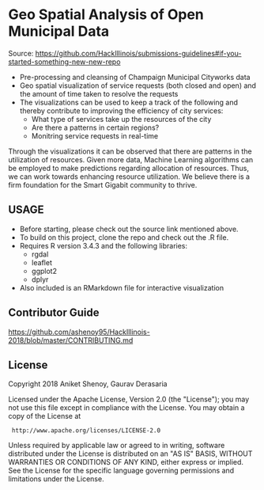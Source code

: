 # Geo Spatial Analysis of Open Municipal Data

Source: https://github.com/HackIllinois/submissions-guidelines#if-you-started-something-new-new-repo 

  * Pre-processing and cleansing of Champaign Municipal Cityworks data
  * Geo spatial visualization of service requests (both closed and open) and the amount of time taken to resolve the requests
  * The visualizations can be used to keep a track of the following and thereby contribute to improving the efficiency of city services:
    * What type of services take up the resources of the city
    * Are there a patterns in certain regions?
    * Monitring service requests in real-time

Through the visualizations it can be observed that there are patterns in the utilization of resources. Given more data, Machine Learning algorithms can be employed to make predictions regarding allocation of resources. Thus, we can work towards enhancing resource utilization. 
We believe there is a firm foundation for the Smart Gigabit community to thrive.


## USAGE
  * Before starting, please check out the source link mentioned above. 
  * To build on this project, clone the repo and check out the .R file. 
  * Requires R version 3.4.3 and the following libraries:
    * rgdal
    * leaflet
    * ggplot2
    * dplyr
  * Also included is an RMarkdown file for interactive visualization

## Contributor Guide
https://github.com/ashenoy95/HackIllinois-2018/blob/master/CONTRIBUTING.md

## License 
Copyright 2018 Aniket Shenoy, Gaurav Derasaria

   Licensed under the Apache License, Version 2.0 (the "License");
   you may not use this file except in compliance with the License.
   You may obtain a copy of the License at

     http://www.apache.org/licenses/LICENSE-2.0

   Unless required by applicable law or agreed to in writing, software
   distributed under the License is distributed on an "AS IS" BASIS,
   WITHOUT WARRANTIES OR CONDITIONS OF ANY KIND, either express or implied.
   See the License for the specific language governing permissions and
   limitations under the License.